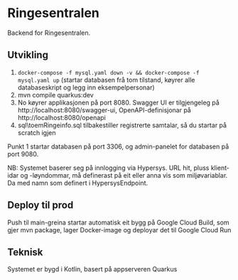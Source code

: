 # Ringesentralen

Backend for Ringesentralen.

## Utvikling
1. `docker-compose -f mysql.yaml down -v && docker-compose -f mysql.yaml up` (startar databasen frå tom tilstand, køyrer alle databaseskript og legg inn eksempelpersonar)
1. mvn compile quarkus:dev
1. No køyrer applikasjonen på port 8080. Swagger UI er tilgjengeleg på http://localhost:8080/swagger-ui, OpenAPI-definisjonar på http://localhost:8080/openapi
1. sql\toemRingeinfo.sql tilbakestiller registrerte samtalar, så du startar på scratch igjen

Punkt 1 startar databasen på port 3306, og admin-panelet for databasen på port 9080.

NB: Systemet baserer seg på innlogging via Hypersys. URL hit, pluss klient-idar og -løyndommar, må definerast på eit eller anna vis som miljøvariablar. 
Da med namn som definert i HypersysEndpoint.

## Deploy til prod
Push til main-greina startar automatisk eit bygg på Google Cloud Build, som gjer mvn package, lager Docker-image og deployar det til Google Cloud Run

## Teknisk
Systemet er bygd i Kotlin, basert på appserveren Quarkus